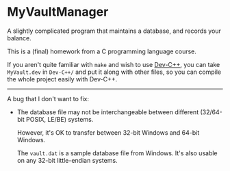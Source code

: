 # MyVaultManager

A slightly complicated program that maintains a database, and records your balance.

This is a (final) homework from a C programming language course.

If you aren't quite familiar with `make` and wish to use [Dev-C++][devcpp], you can take `MyVault.dev` in `Dev-C++/` and put it along with other files, so you can compile the whole project easily with Dev-C++.

---

A bug that I don't want to fix:

- The database file may not be interchangeable between different (32/64-bit POSIX, LE/BE) systems.

  However, it's OK to transfer between 32-bit Windows and 64-bit Windows.

  The `vault.dat` is a sample database file from Windows. It's also usable on any 32-bit little-endian systems.

	[devcpp]: https://sourceforge.net/projects/orwelldevcpp/

